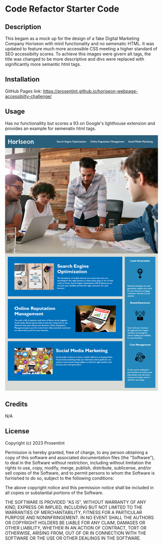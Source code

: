 # Code Refactor Starter Code

## Description

This begam as a mock up for the design of a fake Digital Marketing Company Horiseon with minil functionality and no semenatic HTML. It was updated to feature much more accessible CSS meeting a higher standard of SEO accessibilty scores. To achieve this images were givern alt tags, the title was changed to be more descriptive and divs were replaced with significantly more semantic html tags.

## Installation

GitHub Pages link: https://prosentint.github.io/horiseon-webpage-accessibilty-challenge/

## Usage

Has no functionallity but scores a 93 on Google's lighthouse extension and provides an example for semenativ html tags.

![Screenshot of Page](assets/images/01-html-css-git-homework-demo.png)

## Credits

N/A

## License

Copyright (c) 2023 Prosentint

Permission is hereby granted, free of charge, to any person obtaining a copy
of this software and associated documentation files (the "Software"), to deal
in the Software without restriction, including without limitation the rights
to use, copy, modify, merge, publish, distribute, sublicense, and/or sell
copies of the Software, and to permit persons to whom the Software is
furnished to do so, subject to the following conditions:

The above copyright notice and this permission notice shall be included in all
copies or substantial portions of the Software.

THE SOFTWARE IS PROVIDED "AS IS", WITHOUT WARRANTY OF ANY KIND, EXPRESS OR
IMPLIED, INCLUDING BUT NOT LIMITED TO THE WARRANTIES OF MERCHANTABILITY,
FITNESS FOR A PARTICULAR PURPOSE AND NONINFRINGEMENT. IN NO EVENT SHALL THE
AUTHORS OR COPYRIGHT HOLDERS BE LIABLE FOR ANY CLAIM, DAMAGES OR OTHER
LIABILITY, WHETHER IN AN ACTION OF CONTRACT, TORT OR OTHERWISE, ARISING FROM,
OUT OF OR IN CONNECTION WITH THE SOFTWARE OR THE USE OR OTHER DEALINGS IN THE
SOFTWARE.